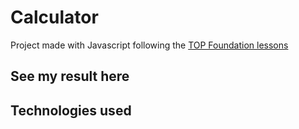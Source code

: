 # Calculator

Project made with Javascript following the <a href="https://www.theodinproject.com/" target="_blank" rel="noopener noreferrer">TOP Foundation lessons</a>

## See my result here

## Technologies used
